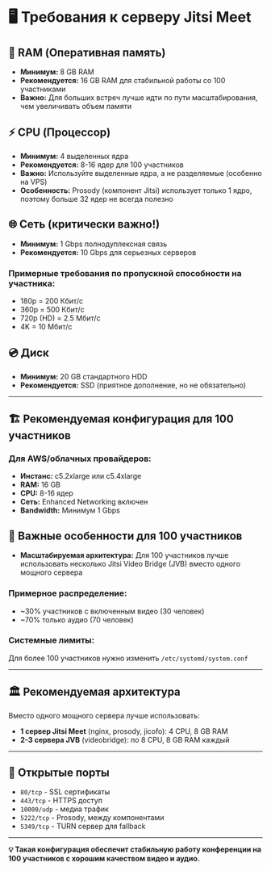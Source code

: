 # 🖥️ Требования к серверу Jitsi Meet

## 💾 RAM (Оперативная память)

- **Минимум:** 8 GB RAM
- **Рекомендуется:** 16 GB RAM для стабильной работы со 100 участниками
- **Важно:** Для больших встреч лучше идти по пути масштабирования, чем увеличивать объем памяти

## ⚡ CPU (Процессор)

- **Минимум:** 4 выделенных ядра
- **Рекомендуется:** 8-16 ядер для 100 участников
- **Важно:** Используйте выделенные ядра, а не разделяемые (особенно на VPS)
- **Особенность:** Prosody (компонент Jitsi) использует только 1 ядро, поэтому больше 32 ядер не всегда полезно

## 🌐 Сеть (критически важно!)

- **Минимум:** 1 Gbps полнодуплексная связь
- **Рекомендуется:** 10 Gbps для серьезных серверов

### Примерные требования по пропускной способности на участника:
- 180p = 200 Кбит/с
- 360p = 500 Кбит/с
- 720p (HD) = 2.5 Мбит/с
- 4K = 10 Мбит/с

## 💿 Диск

- **Минимум:** 20 GB стандартного HDD
- **Рекомендуется:** SSD (приятное дополнение, но не обязательно)

---

## 🏗️ Рекомендуемая конфигурация для 100 участников

### Для AWS/облачных провайдеров:
- **Инстанс:** c5.2xlarge или c5.4xlarge
- **RAM:** 16 GB
- **CPU:** 8-16 ядер
- **Сеть:** Enhanced Networking включен
- **Bandwidth:** Минимум 1 Gbps

## 👥 Важные особенности для 100 участников

- **Масштабируемая архитектура:** Для 100 участников лучше использовать несколько Jitsi Video Bridge (JVB) вместо одного мощного сервера

### Примерное распределение:
- ~30% участников с включенным видео (30 человек)
- ~70% только аудио (70 человек)

### Системные лимиты:
Для более 100 участников нужно изменить `/etc/systemd/system.conf`

---

## 🏛️ Рекомендуемая архитектура

Вместо одного мощного сервера лучше использовать:
- **1 сервер Jitsi Meet** (nginx, prosody, jicofo): 4 CPU, 8 GB RAM
- **2-3 сервера JVB** (videobridge): по 8 CPU, 8 GB RAM каждый

---

## 🚪 Открытые порты

- `80/tcp` - SSL сертификаты
- `443/tcp` - HTTPS доступ
- `10000/udp` - медиа трафик
- `5222/tcp` - Prosody, между компонентами
- `5349/tcp` - TURN сервер для fallback

---

**💡 Такая конфигурация обеспечит стабильную работу конференции на 100 участников с хорошим качеством видео и аудио.**